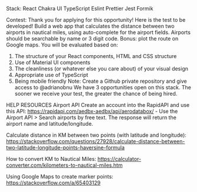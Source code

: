 Stack:
    React
    Chakra UI
    TypeScript
    Eslint
    Prettier
    Jest
    Formik














Contest:
Thank you for applying for this opportunity! 
Here is the test to be developed!
Build a web app that calculates the distance between two airports in nautical miles, using auto-complete for the airport fields. Airports should be searchable by name or 3 digit code. 
Bonus: plot the route on Google maps. 
You will be evaluated based on:
1. The structure of your React components, HTML and CSS structure
2. Use of Material UI components
3. The cleanliness (or whatever else you care about) of your visual design
4. Appropriate use of TypeScript
5. Being mobile friendly
Note: Create a Github private repository and give access to @adrianobnu
We have 3 opportunities open on this stack. The sooner we receive your test, the greater the chance of being hired.


HELP RESOURCES
Airport API
Create an account into the RapidAPI and use this API: https://rapidapi.com/aedbx-aedbx/api/aerodatabox/ - Use the Airport API > Search airports by free text. The response will return the airport name and latitude/longitude.

Calculate distance in KM between two points (with latitude and longitude):
https://stackoverflow.com/questions/27928/calculate-distance-between-two-latitude-longitude-points-haversine-formula

How to convert KM to Nautical Miles:
https://calculator-converter.com/kilometers-to-nautical-miles.htm

Using Google Maps to create marker points:
https://stackoverflow.com/a/65403129